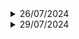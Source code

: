 <details>
    <summary>26/07/2024</summary>
     1.

     ```java
     // Online Java Compiler
     // Use this editor to write, compile and run your Java code online
     import java.util.Scanner; 
     class HelloWorld {
         public static void main(String[] args) {
             Scanner sc = new Scanner(System.in);
             System.out.print("Nhap a, b, c: ");
             double a = sc.nextDouble();
             double b = sc.nextDouble();
             double c = sc.nextDouble();
             if(a == 0){
                 if(b == 0){
                     if(c == 0){
                         System.out.print("Vo so nghiem");
                     } else{
                         System.out.print("Vo nghiem");
                     }
                 } else{
                     System.out.printf("x = %.2f",-c/b);
                 }
             }else{
                 double delta = b * b - 4 * a * c;
                 if(delta < 0){
                     System.out.print("Vo nghiem");
                 } else if(delta == 0){
                     System.out.printf("x = %.2f",-b / (2 * a));
                 } else {
                     double x1 = ( -b + Math.sqrt(delta) ) / (2 * a);
                     double x2 = ( -b - Math.sqrt(delta) ) / (2 * a);
                     
                     System.out.printf("x1 = %.2f, x2 = %.2f", x1, x2);
                 }
                 
             }
             
         }
     }
     
     ```

        1. quản lý học sinh, nhập thông tin học sinh, xem thông tin học sinh, xem ds học sinh, xóa học sinh. note các tính chất OOP đã sử dụng
        2. QuanlySuVat - method laysuvat: List Persion -> list name
           ListConMeo -> list name
           co phai da hinh ko
</details>


<details>
<summary>29/07/2024</summary>
    Tiếp tục làm bài quản lý sinh viên, sử dụng interface và sử dụng kiểu tối ưu hơn List
</details>




  
